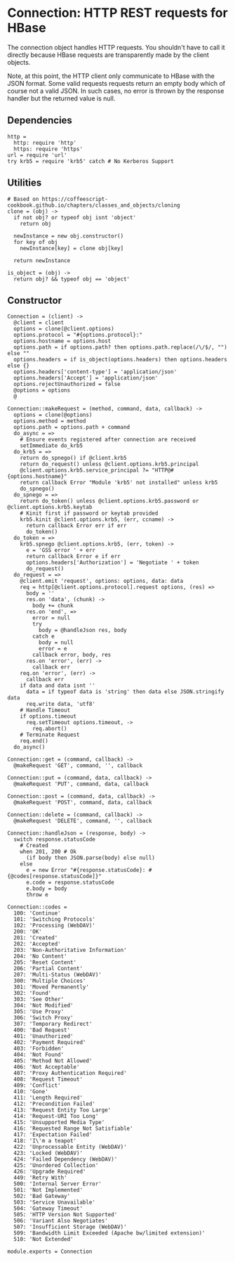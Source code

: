 
# Connection: HTTP REST requests for HBase

The connection object handles HTTP requests. You shouldn't have to call it
directly because HBase requests are transparently made by the client objects.

Note, at this point, the HTTP client only communicate to HBase with the JSON
format. Some valid requests requests return an empty body which of course not a
valid JSON. In such cases, no error is thrown by the response handler but the
returned value is null.

## Dependencies

    http =
      http: require 'http'
      https: require 'https'
    url = require 'url'
    try krb5 = require 'krb5' catch # No Kerberos Support

## Utilities

    # Based on https://coffeescript-cookbook.github.io/chapters/classes_and_objects/cloning
    clone = (obj) ->
      if not obj? or typeof obj isnt 'object'
        return obj

      newInstance = new obj.constructor()
      for key of obj
        newInstance[key] = clone obj[key]

      return newInstance

    is_object = (obj) ->
      return obj? && typeof obj == 'object'

## Constructor

    Connection = (client) ->
      @client = client
      options = clone(@client.options)
      options.protocol = "#{options.protocol}:"
      options.hostname = options.host
      options.path = if options.path? then options.path.replace(/\/$/, "") else ""
      options.headers = if is_object(options.headers) then options.headers else {}
      options.headers['content-type'] = 'application/json'
      options.headers['Accept'] = 'application/json'
      options.rejectUnauthorized = false
      @options = options
      @

    Connection::makeRequest = (method, command, data, callback) ->
      options = clone(@options)
      options.method = method
      options.path = options.path + command
      do_async = =>
        # Ensure events registered after connection are received
        setImmediate do_krb5
      do_krb5 = =>
        return do_spnego() if @client.krb5
        return do_request() unless @client.options.krb5.principal
        @client.options.krb5.service_principal ?= "HTTP@#{options.hostname}"
        return callback Error "Module 'krb5' not installed" unless krb5
        do_spnego()
      do_spnego = =>
        return do_token() unless @client.options.krb5.password or @client.options.krb5.keytab
        # Kinit first if password or keytab provided
        krb5.kinit @client.options.krb5, (err, ccname) ->
          return callback Error err if err
          do_token()
      do_token = =>
        krb5.spnego @client.options.krb5, (err, token) ->
          e = 'GSS error ' + err
          return callback Error e if err
          options.headers['Authorization'] = 'Negotiate ' + token
          do_request()
      do_request = =>
        @client.emit 'request', options: options, data: data
        req = http[@client.options.protocol].request options, (res) =>
          body = ''
          res.on 'data', (chunk) ->
            body += chunk
          res.on 'end', =>
            error = null
            try
              body = @handleJson res, body
            catch e
              body = null
              error = e
            callback error, body, res
          res.on 'error', (err) ->
            callback err
        req.on 'error', (err) ->
          callback err
        if data and data isnt ''
          data = if typeof data is 'string' then data else JSON.stringify data
          req.write data, 'utf8'
        # Handle Timeout
        if options.timeout
          req.setTimeout options.timeout, ->
            req.abort()
        # Terminate Request
        req.end()
      do_async()

    Connection::get = (command, callback) ->
      @makeRequest 'GET', command, '', callback

    Connection::put = (command, data, callback) ->
      @makeRequest 'PUT', command, data, callback

    Connection::post = (command, data, callback) ->
      @makeRequest 'POST', command, data, callback

    Connection::delete = (command, callback) ->
      @makeRequest 'DELETE', command, '', callback

    Connection::handleJson = (response, body) ->
      switch response.statusCode
        # Created
        when 201, 200 # Ok
          (if body then JSON.parse(body) else null)
        else
          e = new Error "#{response.statusCode}: #{@codes[response.statusCode]}"
          e.code = response.statusCode
          e.body = body
          throw e

    Connection::codes =
      100: 'Continue'
      101: 'Switching Protocols'
      102: 'Processing (WebDAV)'
      200: 'OK'
      201: 'Created'
      202: 'Accepted'
      203: 'Non-Authoritative Information'
      204: 'No Content'
      205: 'Reset Content'
      206: 'Partial Content'
      207: 'Multi-Status (WebDAV)'
      300: 'Multiple Choices'
      301: 'Moved Permanently'
      302: 'Found'
      303: 'See Other'
      304: 'Not Modified'
      305: 'Use Proxy'
      306: 'Switch Proxy'
      307: 'Temporary Redirect'
      400: 'Bad Request'
      401: 'Unauthorized'
      402: 'Payment Required'
      403: 'Forbidden'
      404: 'Not Found'
      405: 'Method Not Allowed'
      406: 'Not Acceptable'
      407: 'Proxy Authentication Required'
      408: 'Request Timeout'
      409: 'Conflict'
      410: 'Gone'
      411: 'Length Required'
      412: 'Precondition Failed'
      413: 'Request Entity Too Large'
      414: 'Request-URI Too Long'
      415: 'Unsupported Media Type'
      416: 'Requested Range Not Satisfiable'
      417: 'Expectation Failed'
      418: 'I\'m a teapot'
      422: 'Unprocessable Entity (WebDAV)'
      423: 'Locked (WebDAV)'
      424: 'Failed Dependency (WebDAV)'
      425: 'Unordered Collection'
      426: 'Upgrade Required'
      449: 'Retry With'
      500: 'Internal Server Error'
      501: 'Not Implemented'
      502: 'Bad Gateway'
      503: 'Service Unavailable'
      504: 'Gateway Timeout'
      505: 'HTTP Version Not Supported'
      506: 'Variant Also Negotiates'
      507: 'Insufficient Storage (WebDAV)'
      509: 'Bandwidth Limit Exceeded (Apache bw/limited extension)'
      510: 'Not Extended'

    module.exports = Connection
